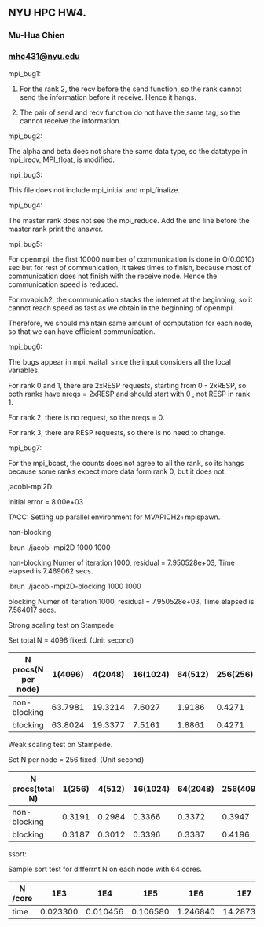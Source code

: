 ## NYU HPC HW4.
### Mu-Hua Chien 
### mhc431@nyu.edu

mpi_bug1: 

1. For the rank 2, the recv before the send function, so the rank cannot send the information before it receive. Hence it hangs.   

2. The pair of send and recv function do not have the same tag, so the cannot receive the information.   


mpi_bug2:
 
The alpha and beta does not share the same data type, so the datatype in mpi_irecv, MPI_float, is modified. 

mpi_bug3: 

This file does not include mpi_initial and mpi_finalize. 

mpi_bug4: 

The master rank does not see the mpi_reduce. Add the end line before the master rank print the answer. 

mpi_bug5: 

For openmpi, the first 10000 number of communication is done in O(0.0010) sec but for rest of communication, it takes times to finish, because most of communication does not finish with the receive node. Hence the communication speed is reduced. 

For mvapich2, the communication stacks the internet at the beginning, so it cannot reach speed as fast as we obtain in the beginning of openmpi.

Therefore, we should maintain same amount of computation for each node, so that we can have efficient communication.  

mpi_bug6: 

The bugs appear in mpi_waitall since the input considers all the local variables. 

For rank 0 and 1, there are 2xRESP requests, starting from 0 - 2xRESP, so both ranks have nreqs = 2xRESP and should start with 0 , not RESP in rank 1.

For rank 2, there is no request, so the nreqs = 0.

For rank 3, there are RESP requests, so there is no need to change. 

mpi_bug7: 

For the mpi_bcast, the counts does not agree to all the rank, so its hangs because some ranks expect more data form rank 0, but it does not. 

jacobi-mpi2D:

Initial error = 8.00e+03

TACC: Setting up parallel environment for MVAPICH2+mpispawn.

non-blocking 

ibrun ./jacobi-mpi2D 1000 1000

non-blocking
Numer of iteration 1000, residual = 7.950528e+03, Time elapsed is 7.469062 secs.

ibrun ./jacobi-mpi2D-blocking 1000 1000

blocking
Numer of iteration 1000, residual = 7.950528e+03, Time elapsed is 7.564017 secs.

Strong scaling test on Stampede

Set total N = 4096 fixed. (Unit second)

|N procs(N per node) | 1(4096) | 4(2048) | 16(1024) | 64(512) | 256(256) | 
|---|---|---|---|---|---|
|non-blocking| 63.7981 | 19.3214 | 7.6027 | 1.9186| 0.4271|
|blocking| 63.8024 | 19.3377| 7.5161 | 1.8861 | 0.4271 | 

Weak scaling test on Stampede.

Set N per node = 256 fixed. (Unit second)

|N procs(total N) | 1(256) | 4(512) | 16(1024) | 64(2048) | 256(4096) |
|---|---|---|---|---|---|
|non-blocking| 0.3191 | 0.2984 | 0.3366 | 0.3372 | 0.3947 |
|blocking| 0.3187 | 0.3012 | 0.3396 | 0.3387 | 0.4196 | 

ssort: 

Sample sort test for differrnt N on each node with 64 cores.

| N /core  | 1E3 | 1E4 | 1E5 | 1E6 | 1E7 |
|---|---|---|---|---|---|
|time | 0.023300 | 0.010456 | 0.106580 | 1.246840 | 14.287363 |

